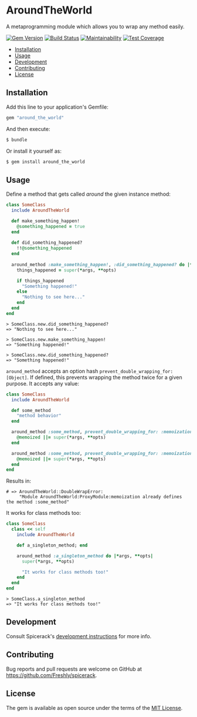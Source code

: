 # AroundTheWorld

A metaprogramming module which allows you to wrap any method easily.

[![Gem Version](https://badge.fury.io/rb/around_the_world.svg)](https://badge.fury.io/rb/around_the_world)
[![Build Status](https://semaphoreci.com/api/v1/freshly/spicerack/branches/master/badge.svg)](https://semaphoreci.com/freshly/spicerack)
[![Maintainability](https://api.codeclimate.com/v1/badges/7e089c2617c530a85b17/maintainability)](https://codeclimate.com/github/Freshly/spicerack/maintainability)
[![Test Coverage](https://api.codeclimate.com/v1/badges/7e089c2617c530a85b17/test_coverage)](https://codeclimate.com/github/Freshly/spicerack/test_coverage)

* [Installation](#installation)
* [Usage](#usage)
* [Development](#development)
* [Contributing](#contributing)
* [License](#license)

## Installation

Add this line to your application's Gemfile:

```ruby
gem "around_the_world"
```

And then execute:
```bash
$ bundle
```

Or install it yourself as:

```bash
$ gem install around_the_world
```

## Usage

Define a method that gets called _around_ the given instance method:

```ruby
class SomeClass
  include AroundTheWorld

  def make_something_happen!
    @something_happened = true
  end
  
  def did_something_happened?
    !!@something_happened
  end
  
  around_method :make_something_happen!, :did_something_happened? do |*args, **opts|
    things_happened = super(*args, **opts)

    if things_happened
      "Something happened!"
    else
      "Nothing to see here..."
    end
  end
end
```

```
> SomeClass.new.did_something_happened?
=> "Nothing to see here..."

> SomeClass.new.make_something_happen!
=> "Something happened!"

> SomeClass.new.did_something_happened?
=> "Something happened!"
```

`around_method` accepts an option hash `prevent_double_wrapping_for: [Object]`. If defined, this prevents wrapping the method twice for a given purpose. It accepts any value:


```ruby
class SomeClass
  include AroundTheWorld

  def some_method
    "method behavior"
  end

  around_method :some_method, prevent_double_wrapping_for: :memoization do |*args, **opts|
    @memoized ||= super(*args, **opts)
  end

  around_method :some_method, prevent_double_wrapping_for: :memoization do |*args, **opts|
    @memoized ||= super(*args, **opts)
  end
end
```

Results in:

```
# => AroundTheWorld::DoubleWrapError:
     "Module AroundTheWorld:ProxyModule:memoization already defines the method :some_method"
```

It works for class methods too:

```ruby
class SomeClass
  class << self
    include AroundTheWorld

    def a_singleton_method; end

    around_method :a_singleton_method do |*args, **opts|
      super(*args, **opts)

      "It works for class methods too!"
    end
  end
end
```

```
> SomeClass.a_singleton_method
=> "It works for class methods too!"
```

## Development

Consult Spicerack's [development instructions](../README.md#development) for more info.

## Contributing

Bug reports and pull requests are welcome on GitHub at https://github.com/Freshly/spicerack.

## License

The gem is available as open source under the terms of the [MIT License](https://opensource.org/licenses/MIT).
